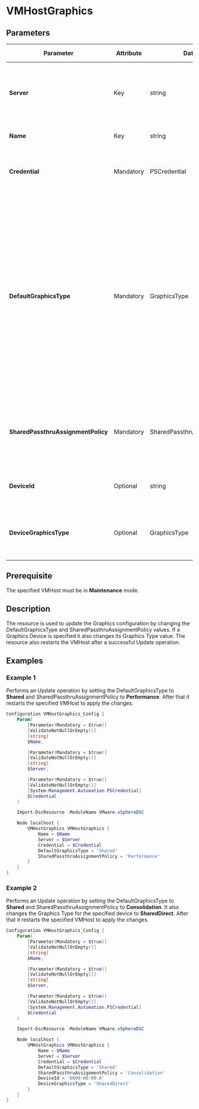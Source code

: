# VMHostGraphics

## Parameters

| Parameter | Attribute | DataType | Description | Allowed Values |
| --- | --- | --- | --- | --- |
| **Server** | Key | string | Name of the Server we are trying to connect to. The Server can be a vCenter or ESXi. ||
| **Name** | Key | string | Name of the VMHost to configure. ||
| **Credential** | Mandatory | PSCredential | Credentials needed for connection to the specified Server. ||
| **DefaultGraphicsType** | Mandatory | GraphicsType | The default graphics type for the specified VMHost. This default value is overridden if an individual device graphics type is specified. If the specified VMHost supports a single graphics type, specifying an individual graphics device is optional. | Shared, SharedDirect |
| **SharedPassthruAssignmentPolicy** | Mandatory | SharedPassthruAssignmentPolicy | The policy for assigning shared passthrough VMs to a host graphics device. | Performance, Consolidation |
| **DeviceId** | Optional | string | The Graphics device identifier (ex. PCI ID). ||
| **DeviceGraphicsType** | Optional | GraphicsType | The graphics type for the specified Device in 'DeviceId' property. | Shared, SharedDirect, Unset |

## Prerequisite
The specified VMHost must be in **Maintenance** mode.

## Description
The resource is used to update the Graphics configuration by changing the DefaultGraphicsType and SharedPassthruAssignmentPolicy values. If a Graphics Device is specified it also changes its Graphics Type value. The resource also restarts the VMHost after a successful Update operation.

## Examples

### Example 1

Performs an Update operation by setting the DefaultGraphicsType to **Shared** and SharedPassthruAssignmentPolicy to **Performance**. After that it restarts the specified VMHost to apply the changes.

```powershell
Configuration VMHostGraphics_Config {
    Param(
        [Parameter(Mandatory = $true)]
        [ValidateNotNullOrEmpty()]
        [string]
        $Name,

        [Parameter(Mandatory = $true)]
        [ValidateNotNullOrEmpty()]
        [string]
        $Server,

        [Parameter(Mandatory = $true)]
        [ValidateNotNullOrEmpty()]
        [System.Management.Automation.PSCredential]
        $Credential
    )

    Import-DscResource -ModuleName VMware.vSphereDSC

    Node localhost {
        VMHostGraphics VMHostGraphics {
            Name = $Name
            Server = $Server
            Credential = $Credential
            DefaultGraphicsType = 'Shared'
            SharedPassthruAssignmentPolicy = 'Performance'
        }
    }
}
```

### Example 2

Performs an Update operation by setting the DefaultGraphicsType to **Shared** and SharedPassthruAssignmentPolicy to **Consolidation**. It also changes the Graphics Type for the specified device to **SharedDirect**. After that it restarts the specified VMHost to apply the changes.

```powershell
Configuration VMHostGraphics_Config {
    Param(
        [Parameter(Mandatory = $true)]
        [ValidateNotNullOrEmpty()]
        [string]
        $Name,

        [Parameter(Mandatory = $true)]
        [ValidateNotNullOrEmpty()]
        [string]
        $Server,

        [Parameter(Mandatory = $true)]
        [ValidateNotNullOrEmpty()]
        [System.Management.Automation.PSCredential]
        $Credential
    )

    Import-DscResource -ModuleName VMware.vSphereDSC

    Node localhost {
        VMHostGraphics VMHostGraphics {
            Name = $Name
            Server = $Server
            Credential = $Credential
            DefaultGraphicsType = 'Shared'
            SharedPassthruAssignmentPolicy = 'Consolidation'
            DeviceId = '0000:00:00.0'
            DeviceGraphicsType = 'SharedDirect'
        }
    }
}
```
